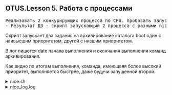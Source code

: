 ## OTUS.Lesson 5. Работа с процессами
<pre>
Реализовать 2 конкурирующих процесса по CPU. пробовать запустить с разными nice
- Результат ДЗ - скрипт запускающий 2 процесса с разными nice и замеряющий время выполнения и лог консоли
</pre>

Скрипт запускает два задания на архивирование каталога boot один с наивысшим приоритетом, другой с низшим приоритетом.

В лог пишется date пачала выполнения и окончания выполнения команд архивирования.

Как видно по итогам выполнения, команда, имеющаяя более высокий приоритет, выполняется быстрее, даже будучи запущенной второй.

<details>

<summary>nice.sh</code></summary>

```
#!/usr/bin/env bash
#Подчищаем если папке есть старые архивы.
rm -rf /tmp/archive_{low,high}.tar.gz > /dev/null 2>&1
#Обнуляем файл лога.
echo "" > nice_log.log

#Определяем процедуры для вызова архивирования с разными приоритетами.
lowpri() {

    echo "[`date`] Start of script with low priority\n" > nice_log.log

    nice -20 tar czvf /tmp/archive_low.tar.gz /boot/* > /dev/null  2>&1

    echo "[`date`] End of script with low priority\n" >> nice_log.log

}

hipri() {

    echo "[`date`] Start of script with high priority\n" >> nice_log.log

    nice --19 tar czvf /tmp/archive_high.tar.gz /boot/* > /dev/null  2>&1

    echo "[`date`] End of script with high priority\n" >> nice_log.log

}
#Запускаем в фоне паралельно 2 процесса архивирования с разными приоритетами
lowpri &
hipri &

cat nice_log.log
```
</details>

<details>
<summary>nice_log.log</code></summary>
[Sun Aug 25 14:14:23 MSK 2019] Start of script with low priority\n
[Sun Aug 25 14:14:23 MSK 2019] Start of script with high priority\n
[Sun Aug 25 14:14:26 MSK 2019] End of script with high priority\n
[Sun Aug 25 14:14:26 MSK 2019] End of script with low priority\n

</details>